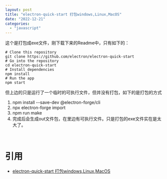 ```yaml
---
layout: post
title: "electron-quick-start 打包windows,Linux,MacOS"
date: "2022-12-21"
categories: 
  - "javascript"
---
```


这个是打包成exe文件，刚下载下来的Readme中，只有如下的：

```
# Clone this repository
git clone https://github.com/electron/electron-quick-start
# Go into the repository
cd electron-quick-start
# Install dependencies
npm install
# Run the app
npm start
```

但上边的只是运行了一个临时的可执行文件，但并没有打包，如下的是打包的方式

1. npm install --save-dev @electron-forge/cli
2. npx electron-forge import
3. npm run make
4. 完成后会生成out文件包，在里边有可执行文件。只是打包的exe文件实在是太大了。

 

# 引用

- [electron-quick-start 打包windows,Linux,MacOS](https://blog.csdn.net/weixin_39248539/article/details/115321532)
